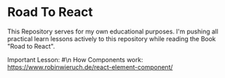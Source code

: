 # Road To React
This Repository serves for my own educational purposes.
I'm pushing all practical learn lessons actively to this repository while reading the Book "Road to React".

Important Lesson: #\n
How Components work: https://www.robinwieruch.de/react-element-component/